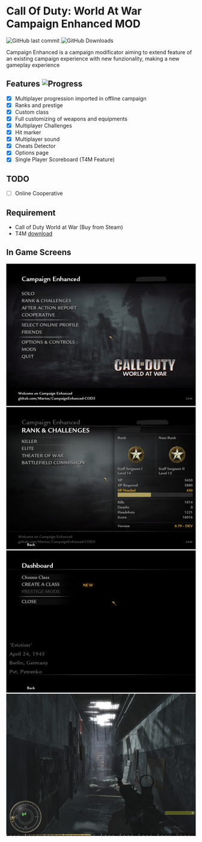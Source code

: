 # Call Of Duty: World At War Campaign Enhanced MOD

![GitHub last commit](https://img.shields.io/github/last-commit/Martos/CampaignEnhanced-COD5?style=for-the-badge)
![GitHub Downloads](https://img.shields.io/github/downloads/Martos/CampaignEnhanced-COD5/total?color=blue&style=for-the-badge)

Campaign Enhanced is a campaign modificator aiming to extend feature of an existing campaign experience with new funzionality, making a new gameplay experience

## Features ![Progress](https://progress-bar.dev/86)

- [x] Multiplayer progression imported in offline campaign
- [x] Ranks and prestige
- [x] Custom class
- [x] Full customizing of weapons and equipments
- [x] Multiplayer Challenges
- [x] Hit marker
- [x] Multiplayer sound
- [x] Cheats Detector
- [x] Options page
- [x] Single Player Scoreboard (T4M Feature)

## TODO

- [ ] Online Cooperative

## Requirement

- Call of Duty World at War (Buy from Steam)
- T4M [download](https://github.com/iAmThatMichael/T4M)

## In Game Screens

![Alt text](/screens/1.png?raw=true "Main Menu")
![Alt text](/screens/2.png?raw=true "Barracks Menu")
![Alt text](/screens/3.png?raw=true "Custom Class Menu")
![Alt text](/screens/4.png?raw=true "In Game")
